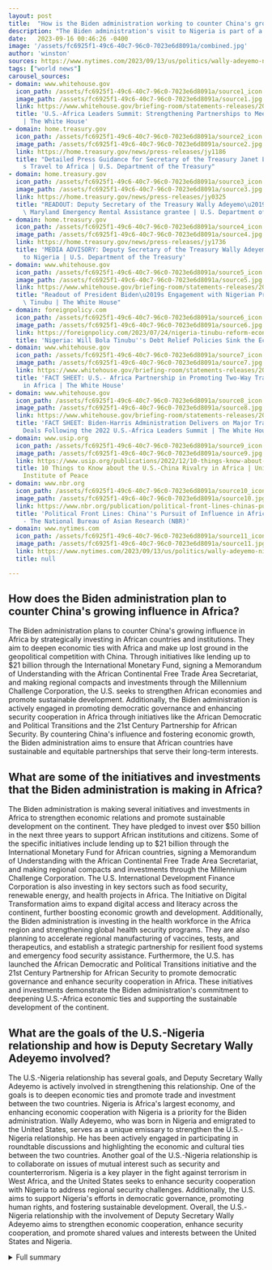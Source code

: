 ```yaml
---
layout: post
title:  "How is the Biden administration working to counter China's growing influence in Africa?"
description: "The Biden administration's visit to Nigeria is part of a comprehensive strategy to deepen economic ties with Africa and counter China's growing influence on the continent. The visit aims to strengthen the United States' involvement with Africa, support African institutions and citizens, and invest in key initiatives that enhance economic cooperation. Through initiatives in space exploration, health, democratic governance, and security cooperation, the Biden administration seeks to foster prosperity and stability in Africa."
date:   2023-09-16 00:46:26 -0400
image: '/assets/fc6925f1-49c6-40c7-96c0-7023e6d8091a/combined.jpg'
author: 'winston'
sources: https://www.nytimes.com/2023/09/13/us/politics/wally-adeyemo-nigeria-treasury.html https://www.whitehouse.gov/briefing-room/statements-releases/2022/12/15/u-s-africa-leaders-summit-strengthening-partnerships-to-meet-shared-priorities/ https://home.treasury.gov/news/press-releases/jy1186 https://home.treasury.gov/news/press-releases/jy0325 https://home.treasury.gov/news/press-releases/jy1736 https://www.whitehouse.gov/briefing-room/statements-releases/2023/09/10/readout-of-president-bidens-engagement-with-nigerian-president-bola-tinubu/ https://foreignpolicy.com/2023/07/24/nigeria-tinubu-reform-economic-development-debt-imf-world-bank/ https://www.whitehouse.gov/briefing-room/statements-releases/2022/12/14/fact-sheet-u-s-africa-partnership-in-promoting-two-way-trade-and-investment-in-africa/ https://www.whitehouse.gov/briefing-room/statements-releases/2023/07/12/fact-sheet-biden-harris-administration-delivers-on-major-trade-and-investment-deals-following-the-2022-u-s-africa-leaders-summit/ https://www.usip.org/publications/2022/12/10-things-know-about-us-china-rivalry-africa https://www.nbr.org/publication/political-front-lines-chinas-pursuit-of-influence-in-africa-introduction/
tags: ["world news"]
carousel_sources:
- domain: www.whitehouse.gov
  icon_path: /assets/fc6925f1-49c6-40c7-96c0-7023e6d8091a/source1_icon.jpg
  image_path: /assets/fc6925f1-49c6-40c7-96c0-7023e6d8091a/source1.jpg
  link: https://www.whitehouse.gov/briefing-room/statements-releases/2022/12/15/u-s-africa-leaders-summit-strengthening-partnerships-to-meet-shared-priorities/
  title: 'U.S.-Africa Leaders Summit: Strengthening Partnerships to Meet Shared Priorities
    | The White House'
- domain: home.treasury.gov
  icon_path: /assets/fc6925f1-49c6-40c7-96c0-7023e6d8091a/source2_icon.jpg
  image_path: /assets/fc6925f1-49c6-40c7-96c0-7023e6d8091a/source2.jpg
  link: https://home.treasury.gov/news/press-releases/jy1186
  title: "Detailed Press Guidance for Secretary of the Treasury Janet L. Yellen\u2019\
    s Travel to Africa | U.S. Department of the Treasury"
- domain: home.treasury.gov
  icon_path: /assets/fc6925f1-49c6-40c7-96c0-7023e6d8091a/source3_icon.jpg
  image_path: /assets/fc6925f1-49c6-40c7-96c0-7023e6d8091a/source3.jpg
  link: https://home.treasury.gov/news/press-releases/jy0325
  title: "READOUT: Deputy Secretary of the Treasury Wally Adeyemo\u2019s visit to\
    \ Maryland Emergency Rental Assistance grantee | U.S. Department of the Treasury"
- domain: home.treasury.gov
  icon_path: /assets/fc6925f1-49c6-40c7-96c0-7023e6d8091a/source4_icon.jpg
  image_path: /assets/fc6925f1-49c6-40c7-96c0-7023e6d8091a/source4.jpg
  link: https://home.treasury.gov/news/press-releases/jy1736
  title: 'MEDIA ADVISORY: Deputy Secretary of the Treasury Wally Adeyemo to Travel
    to Nigeria | U.S. Department of the Treasury'
- domain: www.whitehouse.gov
  icon_path: /assets/fc6925f1-49c6-40c7-96c0-7023e6d8091a/source5_icon.jpg
  image_path: /assets/fc6925f1-49c6-40c7-96c0-7023e6d8091a/source5.jpg
  link: https://www.whitehouse.gov/briefing-room/statements-releases/2023/09/10/readout-of-president-bidens-engagement-with-nigerian-president-bola-tinubu/
  title: "Readout of President Biden\u2019s Engagement with Nigerian President Bola\
    \ Tinubu | The White House"
- domain: foreignpolicy.com
  icon_path: /assets/fc6925f1-49c6-40c7-96c0-7023e6d8091a/source6_icon.jpg
  image_path: /assets/fc6925f1-49c6-40c7-96c0-7023e6d8091a/source6.jpg
  link: https://foreignpolicy.com/2023/07/24/nigeria-tinubu-reform-economic-development-debt-imf-world-bank/
  title: 'Nigeria: Will Bola Tinubu''s Debt Relief Policies Sink the Economy?'
- domain: www.whitehouse.gov
  icon_path: /assets/fc6925f1-49c6-40c7-96c0-7023e6d8091a/source7_icon.jpg
  image_path: /assets/fc6925f1-49c6-40c7-96c0-7023e6d8091a/source7.jpg
  link: https://www.whitehouse.gov/briefing-room/statements-releases/2022/12/14/fact-sheet-u-s-africa-partnership-in-promoting-two-way-trade-and-investment-in-africa/
  title: 'FACT SHEET: U.S.- Africa Partnership in Promoting Two-Way Trade and Investment
    in Africa | The White House'
- domain: www.whitehouse.gov
  icon_path: /assets/fc6925f1-49c6-40c7-96c0-7023e6d8091a/source8_icon.jpg
  image_path: /assets/fc6925f1-49c6-40c7-96c0-7023e6d8091a/source8.jpg
  link: https://www.whitehouse.gov/briefing-room/statements-releases/2023/07/12/fact-sheet-biden-harris-administration-delivers-on-major-trade-and-investment-deals-following-the-2022-u-s-africa-leaders-summit/
  title: 'FACT SHEET: Biden-Harris Administration Delivers on Major Trade and Investment
    Deals Following the 2022 U.S.-Africa Leaders Summit | The White House'
- domain: www.usip.org
  icon_path: /assets/fc6925f1-49c6-40c7-96c0-7023e6d8091a/source9_icon.jpg
  image_path: /assets/fc6925f1-49c6-40c7-96c0-7023e6d8091a/source9.jpg
  link: https://www.usip.org/publications/2022/12/10-things-know-about-us-china-rivalry-africa
  title: 10 Things to Know about the U.S.-China Rivalry in Africa | United States
    Institute of Peace
- domain: www.nbr.org
  icon_path: /assets/fc6925f1-49c6-40c7-96c0-7023e6d8091a/source10_icon.jpg
  image_path: /assets/fc6925f1-49c6-40c7-96c0-7023e6d8091a/source10.jpg
  link: https://www.nbr.org/publication/political-front-lines-chinas-pursuit-of-influence-in-africa-introduction/
  title: 'Political Front Lines: China''s Pursuit of Influence in Africa (Introduction)
    - The National Bureau of Asian Research (NBR)'
- domain: www.nytimes.com
  icon_path: /assets/fc6925f1-49c6-40c7-96c0-7023e6d8091a/source11_icon.jpg
  image_path: /assets/fc6925f1-49c6-40c7-96c0-7023e6d8091a/source11.jpg
  link: https://www.nytimes.com/2023/09/13/us/politics/wally-adeyemo-nigeria-treasury.html
  title: null

---
```


## How does the Biden administration plan to counter China's growing influence in Africa?
The Biden administration plans to counter China's growing influence in Africa by strategically investing in African countries and institutions. They aim to deepen economic ties with Africa and make up lost ground in the geopolitical competition with China. Through initiatives like lending up to $21 billion through the International Monetary Fund, signing a Memorandum of Understanding with the African Continental Free Trade Area Secretariat, and making regional compacts and investments through the Millennium Challenge Corporation, the U.S. seeks to strengthen African economies and promote sustainable development. Additionally, the Biden administration is actively engaged in promoting democratic governance and enhancing security cooperation in Africa through initiatives like the African Democratic and Political Transitions and the 21st Century Partnership for African Security. By countering China's influence and fostering economic growth, the Biden administration aims to ensure that African countries have sustainable and equitable partnerships that serve their long-term interests.

## What are some of the initiatives and investments that the Biden administration is making in Africa?
The Biden administration is making several initiatives and investments in Africa to strengthen economic relations and promote sustainable development on the continent. They have pledged to invest over $50 billion in the next three years to support African institutions and citizens. Some of the specific initiatives include lending up to $21 billion through the International Monetary Fund for African countries, signing a Memorandum of Understanding with the African Continental Free Trade Area Secretariat, and making regional compacts and investments through the Millennium Challenge Corporation. The U.S. International Development Finance Corporation is also investing in key sectors such as food security, renewable energy, and health projects in Africa. The Initiative on Digital Transformation aims to expand digital access and literacy across the continent, further boosting economic growth and development. Additionally, the Biden administration is investing in the health workforce in the Africa region and strengthening global health security programs. They are also planning to accelerate regional manufacturing of vaccines, tests, and therapeutics, and establish a strategic partnership for resilient food systems and emergency food security assistance. Furthermore, the U.S. has launched the African Democratic and Political Transitions initiative and the 21st Century Partnership for African Security to promote democratic governance and enhance security cooperation in Africa. These initiatives and investments demonstrate the Biden administration's commitment to deepening U.S.-Africa economic ties and supporting the sustainable development of the continent.

## What are the goals of the U.S.-Nigeria relationship and how is Deputy Secretary Wally Adeyemo involved?
The U.S.-Nigeria relationship has several goals, and Deputy Secretary Wally Adeyemo is actively involved in strengthening this relationship. One of the goals is to deepen economic ties and promote trade and investment between the two countries. Nigeria is Africa's largest economy, and enhancing economic cooperation with Nigeria is a priority for the Biden administration. Wally Adeyemo, who was born in Nigeria and emigrated to the United States, serves as a unique emissary to strengthen the U.S.-Nigeria relationship. He has been actively engaged in participating in roundtable discussions and highlighting the economic and cultural ties between the two countries. Another goal of the U.S.-Nigeria relationship is to collaborate on issues of mutual interest such as security and counterterrorism. Nigeria is a key player in the fight against terrorism in West Africa, and the United States seeks to enhance security cooperation with Nigeria to address regional security challenges. Additionally, the U.S. aims to support Nigeria's efforts in democratic governance, promoting human rights, and fostering sustainable development. Overall, the U.S.-Nigeria relationship with the involvement of Deputy Secretary Wally Adeyemo aims to strengthen economic cooperation, enhance security cooperation, and promote shared values and interests between the United States and Nigeria.



<details>
  <summary>Full summary</summary>
<p>The Biden administration's visit to Nigeria is part of the strategy to strengthen economic relations with Africa and counter China's growing influence on the continent. Nigeria's new president, Bola Tinubu, is implementing reforms to revive the country's sluggish economy. President Biden has pledged to deepen the United States' involvement with Africa and invest over $50 billion in the next three years to support African institutions and citizens, aiming to deepen economic ties with Africa and make up lost ground in the geopolitical competition with China and Russia. Wally Adeyemo, the deputy Treasury secretary, who was born in Nigeria and emigrated to California at a young age, is serving as a unique emissary to strengthen the U.S.-Nigeria relationship.</p>
<p>The Biden administration's initiatives include lending up to $21 billion through the International Monetary Fund for African countries, signing a Memorandum of Understanding with the African Continental Free Trade Area (AfCFTA) Secretariat, and making regional compacts and investments through the Millennium Challenge Corporation (MCC). The U.S. International Development Finance Corporation (DFC) is investing in food security, renewable energy, and health projects in Africa, while the Initiative on Digital Transformation aims to expand digital access and literacy across the continent.</p>
<p>Moreover, Nigeria and Rwanda have signed the Artemis Accords, demonstrating their commitment to space exploration and international cooperation. Investment in the health workforce in the Africa region and strengthening global health security programs are also priorities for the Biden administration. Plans are underway to accelerate regional manufacturing of vaccines, tests, and therapeutics, as well as establish a strategic partnership for resilient food systems and emergency food security assistance. Additionally, new funding will be provided for climate adaptation and resilience.</p>
<p>Furthermore, the U.S. has launched the African Democratic and Political Transitions (ADAPT) initiative and created the 21st Century Partnership for African Security (21PAS) to promote democratic governance and enhance security cooperation in Africa. Secretary of the Treasury Janet L. Yellen's recent travel to Senegal, Zambia, and South Africa further demonstrates the Biden administration's commitment to deepening U.S.-Africa economic ties. Deputy Secretary of the Treasury Wally Adeyemo has been actively engaged in strengthening economic relations with Nigeria, participating in roundtable discussions and highlighting the economic and cultural ties between the United States and Nigeria.</p>
<p>The ongoing efforts by the Biden administration to strengthen economic relations with Africa and counter China's influence on the continent are critical for fostering long-term prosperity and stability. By investing in African institutions, supporting economic growth, and deepening partnerships, the United States aims to create a mutually beneficial relationship that uplifts African countries and promotes shared values and interests.</p>
</details>
